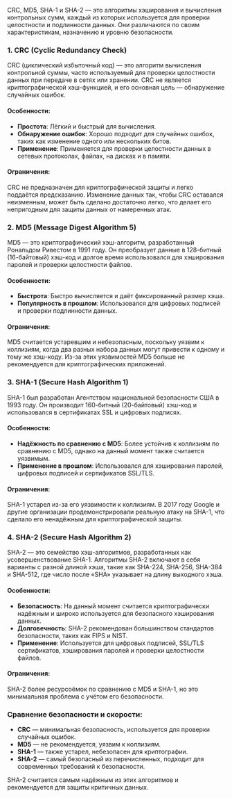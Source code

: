 CRC, MD5, SHA-1 и SHA-2 — это алгоритмы хэширования и вычисления контрольных сумм, каждый из которых используется для проверки целостности и подлинности данных. Они различаются по своим характеристикам, назначению и уровню безопасности.

### 1. CRC (Cyclic Redundancy Check)
CRC (циклический избыточный код) — это алгоритм вычисления контрольной суммы, часто используемый для проверки целостности данных при передаче в сетях или хранении. CRC не является криптографической хэш-функцией, и его основная цель — обнаружение случайных ошибок.

#### Особенности:
- **Простота**: Лёгкий и быстрый для вычисления.
- **Обнаружение ошибок**: Хорошо подходит для случайных ошибок, таких как изменение одного или нескольких битов.
- **Применение**: Применяется для проверки целостности данных в сетевых протоколах, файлах, на дисках и в памяти.

#### Ограничения:
CRC не предназначен для криптографической защиты и легко поддаётся предсказанию. Изменение данных так, чтобы CRC оставался неизменным, может быть сделано достаточно легко, что делает его непригодным для защиты данных от намеренных атак.

### 2. MD5 (Message Digest Algorithm 5)
MD5 — это криптографический хэш-алгоритм, разработанный Рональдом Ривестом в 1991 году. Он преобразует данные в 128-битный (16-байтовый) хэш-код и долгое время использовался для хэширования паролей и проверки целостности файлов.

#### Особенности:
- **Быстрота**: Быстро вычисляется и даёт фиксированный размер хэша.
- **Популярность в прошлом**: Использовался для цифровых подписей и проверки подлинности данных.

#### Ограничения:
MD5 считается устаревшим и небезопасным, поскольку уязвим к коллизиям, когда два разных набора данных могут привести к одному и тому же хэш-коду. Из-за этих уязвимостей MD5 больше не рекомендуется для криптографических приложений.

### 3. SHA-1 (Secure Hash Algorithm 1)
SHA-1 был разработан Агентством национальной безопасности США в 1993 году. Он производит 160-битный (20-байтовый) хэш-код и использовался в сертификатах SSL и цифровых подписях.

#### Особенности:
- **Надёжность по сравнению с MD5**: Более устойчив к коллизиям по сравнению с MD5, однако на данный момент также считается уязвимым.
- **Применение в прошлом**: Использовался для хэширования паролей, цифровых подписей и сертификатов SSL/TLS.

#### Ограничения:
SHA-1 устарел из-за его уязвимости к коллизиям. В 2017 году Google и другие организации продемонстрировали реальную атаку на SHA-1, что сделало его ненадёжным для криптографической защиты.

### 4. SHA-2 (Secure Hash Algorithm 2)
SHA-2 — это семейство хэш-алгоритмов, разработанных как усовершенствование SHA-1. Алгоритмы SHA-2 включают в себя варианты с разной длиной хэша, такие как SHA-224, SHA-256, SHA-384 и SHA-512, где число после «SHA» указывает на длину выходного хэша.

#### Особенности:
- **Безопасность**: На данный момент считается криптографически надёжным и широко используется для безопасного хэширования данных.
- **Долговечность**: SHA-2 рекомендован большинством стандартов безопасности, таких как FIPS и NIST.
- **Применение**: Используется для цифровых подписей, SSL/TLS сертификатов, хэширования паролей и проверки целостности файлов.

#### Ограничения:
SHA-2 более ресурсоёмок по сравнению с MD5 и SHA-1, но это минимальная проблема с учётом его безопасности. 

### Сравнение безопасности и скорости:
- **CRC** — минимальная безопасность, используется для проверки случайных ошибок.
- **MD5** — не рекомендуется, уязвим к коллизиям.
- **SHA-1** — также устарел, небезопасен для криптографии.
- **SHA-2** — самый безопасный из перечисленных, подходит для современных требований к безопасности.

SHA-2 считается самым надёжным из этих алгоритмов и рекомендуется для защиты критичных данных.